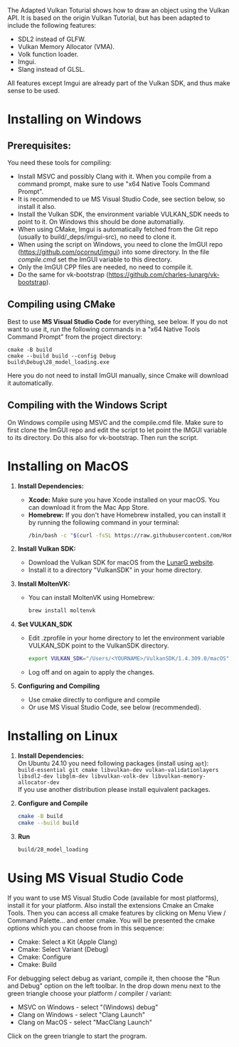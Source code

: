 The Adapted Vulkan Toturial shows how to draw an object using the Vulkan API. It is based on the origin Vulkan Tutorial, but has been adapted to include the following features:

* SDL2 instead of GLFW.
* Vulkan Memory Allocator (VMA).
* Volk function loader.
* Imgui.
* Slang instead of GLSL.

All features except Imgui are already part of the Vulkan SDK, and thus make sense to be used.

# Installing on Windows 

## Prerequisites:

You need these tools for compiling:
* Install MSVC and possibly Clang with it. When you compile from a command prompt, make sure to use "x64 Native Tools Command Prompt".
* It is recommended to ue MS Visual Studio Code, see section below, so install it also.
* Install the Vulkan SDK, the environment variable VULKAN_SDK needs to point to it. On Windows this should be done automatially.
* When using CMake, Imgui is automatically fetched from the Git repo (usually to build/_deps/imgui-src), no need to clone it.
* When using the script on Windows, you need to clone the ImGUI repo (https://github.com/ocornut/imgui) into some directory. In the file *compile.cmd* set the ImGUI variable to this directory. 
* Only the ImGUI CPP files are needed, no need to compile it.
* Do the same for vk-bootstrap (https://github.com/charles-lunarg/vk-bootstrap).

## Compiling using CMake

Best to use **MS Visual Studio Code** for everything, see below. If you do not want to use it, run the following commands in a "x64 Native Tools Command Prompt" from the project directory:

```
cmake -B build
cmake --build build --config Debug
build\Debug\28_model_loading.exe
```

Here you do not need to install ImGUI manually, since Cmake will download it automatically. 

## Compiling with the Windows Script

On Windows compile using MSVC and the compile.cmd file. Make sure to first clone the ImGUI repo and edit the script to let point the IMGUI variable to its directory. Do this also for vk-bootstrap. Then run the script.


# Installing on MacOS

1. **Install Dependencies:**
   - **Xcode:** Make sure you have Xcode installed on your macOS. You can download it from the Mac App Store.
   - **Homebrew:** If you don't have Homebrew installed, you can install it by running the following command in your terminal:
     ```sh
     /bin/bash -c "$(curl -fsSL https://raw.githubusercontent.com/Homebrew/install/HEAD/install.sh)"
     ```

2. **Install Vulkan SDK:**
   - Download the Vulkan SDK for macOS from the [LunarG website](https://vulkan.lunarg.com/sdk/home).
   - Install it to a directory "VulkanSDK" in your home directory.

3. **Install MoltenVK:**
   - You can install MoltenVK using Homebrew:
     ```sh
     brew install moltenvk
     ```

4. **Set VULKAN_SDK**
   - Edit .zprofile in your home directory to let the environment variable VULKAN_SDK point to the VulkanSDK directory.
     ```sh
     export VULKAN_SDK="/Users/<YOURNAME>/VulkanSDK/1.4.309.0/macOS"
     ```
   - Log off and on again to apply the changes.

5. **Configuring and Compiling**
   - Use cmake directly to configure and compile
   - Or use MS Visual Studio Code, see below (recommended).

# Installing on Linux

1. **Install Dependencies:**  
   On Ubuntu 24.10 you need following packages (install using `apt`):  
   `build-essential git cmake libvulkan-dev vulkan-validationlayers libsdl2-dev libglm-dev libvulkan-volk-dev libvulkan-memory-allocator-dev`  
   If you use another distribution please install equivalent packages.

2. **Configure and Compile**  
   ```sh
   cmake -B build
   cmake --build build
   ```

3. **Run**
   ```sh
   build/28_model_loading
   ```

# Using MS Visual Studio Code

If you want to use MS Visual Studio Code (available for most platforms), install it for your platform. Also install the extensions Cmake an Cmake Tools. Then you can access all cmake features by clicking on Menu View / Command Palette... and enter cmake. You will be presented the cmake options which you can choose from in this sequence:
* Cmake: Select a Kit (Apple Clang)
* Cmake: Select Variant (Debug)
* Cmake: Configure
* Cmake: Build

For debugging select debug as variant, compile it, then choose the "Run and Debug" option on the left toolbar. In the drop down menu next to the green triangle choose your platform / compiler / variant:
* MSVC on Windows  - select "(Windows) debug"
* Clang on Windows - select "Clang Launch"
* Clang on MacOS - select "MacClang Launch"

Click on the green triangle to start the program.
